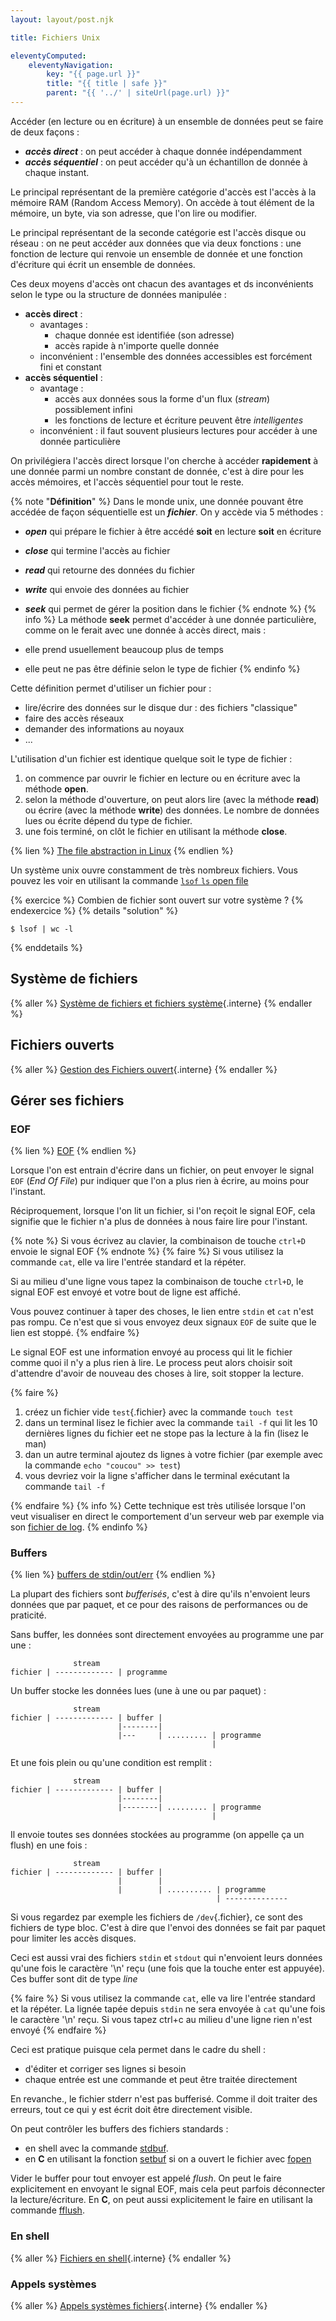 ```yaml
---
layout: layout/post.njk

title: Fichiers Unix

eleventyComputed:
    eleventyNavigation:
        key: "{{ page.url }}"
        title: "{{ title | safe }}"
        parent: "{{ '../' | siteUrl(page.url) }}"
---
```


Accéder (en lecture ou en écriture) à un ensemble de données peut se faire de deux façons :

- ***accès direct*** : on peut accéder à chaque donnée indépendamment
- ***accès séquentiel*** : on peut accéder qu'à un échantillon de donnée à chaque instant.

Le principal représentant de la première catégorie d'accès est l'accès à la mémoire RAM (Random Access Memory). On accède à tout élément de la mémoire, un byte, via son adresse, que l'on lire ou modifier.

Le principal représentant de la seconde catégorie est l'accès disque ou réseau : on ne peut accéder aux données que via deux fonctions : une fonction de lecture qui renvoie un ensemble de donnée et une fonction d'écriture qui écrit un ensemble de données.

Ces deux moyens d'accès ont chacun des avantages et ds inconvénients selon le type ou la structure de données manipulée :

- **accès direct** :
  - avantages :
    - chaque donnée est identifiée (son adresse)
    - accès rapide à n'importe quelle donnée
  - inconvénient : l'ensemble des données accessibles est forcément fini et constant
- **accès séquentiel** :
  - avantage :
    - accès aux données sous la forme d'un flux (*stream*) possiblement infini
    - les fonctions de lecture et écriture peuvent être *intelligentes*
  - inconvénient : il faut souvent plusieurs lectures pour accéder à une donnée particulière

On privilégiera l'accès direct lorsque l'on cherche à accéder **rapidement** à une donnée parmi un nombre constant de donnée, c'est à dire pour les accès mémoires, et l'accès séquentiel pour tout le reste.

{% note "**Définition**" %}
Dans le monde unix, une donnée pouvant être accédée de façon séquentielle est un ***fichier***. On y accède via 5 méthodes :

- ***open*** qui prépare le fichier à être accédé **soit** en lecture **soit** en écriture
- ***close*** qui termine l'accès au fichier
- ***read*** qui retourne des données du fichier
- ***write*** qui envoie des données au fichier
- ***seek*** qui permet de gérer la position dans le fichier
{% endnote %}
{% info %}
La méthode **seek** permet d'accéder à une donnée particulière, comme on le ferait avec une donnée à accès direct, mais :

- elle prend usuellement beaucoup plus de temps
- elle peut ne pas être définie selon le type de fichier
{% endinfo %}

Cette définition permet d'utiliser un fichier pour :

- lire/écrire des données sur le disque dur : des fichiers "classique"
- faire des accès réseaux
- demander des informations au noyaux
- ...

L'utilisation d'un fichier est identique quelque soit le type de fichier :

1. on commence par ouvrir le fichier en lecture ou en écriture avec la méthode **open**.
2. selon la méthode d'ouverture, on peut alors lire (avec la méthode **read**) ou écrire (avec la méthode **write**) des données. Le nombre de données lues ou écrite dépend du type de fichier.
3. une fois terminé, on clôt le fichier en utilisant la méthode **close**.

{% lien %}
[The file abstraction in Linux](https://www.youtube.com/watch?v=UJBr211etS4&list=PLhy9gU5W1fvUND_5mdpbNVHC1WCIaABbP&index=19)
{% endlien %}

Un système unix ouvre constamment de très nombreux fichiers. Vous pouvez les voir en utilisant la commande [`lsof` `ls` open file](https://www.redhat.com/sysadmin/analyze-processes-lsof)

{% exercice %}
Combien de fichier sont ouvert sur votre système ?
{% endexercice %}
{% details "solution" %}

```shell
$ lsof | wc -l
```

{% enddetails %}

## Système de fichiers

{% aller %}
[Système de fichiers et fichiers système](système-fichiers){.interne}
{% endaller %}

## Fichiers ouverts

{% aller %}
[Gestion des Fichiers ouvert](gestion-fichiers-ouverts){.interne}
{% endaller %}

## Gérer ses fichiers

### EOF

{% lien %}
[EOF](https://www.baeldung.com/linux/eof)
{% endlien %}

Lorsque l'on est entrain d'écrire dans un fichier, on peut envoyer le signal `EOF` (*End Of File*) pur indiquer que l'on a plus rien à écrire, au moins pour l'instant.

Réciproquement, lorsque l'on lit un fichier, si l'on reçoit le signal EOF, cela signifie que le fichier n'a plus de données à nous faire lire pour l'instant.

{% note %}
Si vous écrivez au clavier, la combinaison de touche `ctrl+D` envoie le signal EOF
{% endnote %}
{% faire %}
Si vous utilisez la commande `cat`, elle va lire l'entrée standard et la répéter.

Si au milieu d'une ligne vous tapez la combinaison de touche `ctrl+D`, le signal EOF est envoyé et votre bout de ligne est affiché.  

Vous pouvez continuer à taper des choses, le lien entre `stdin` et `cat` n'est pas rompu. Ce n'est que si vous envoyez deux signaux `EOF` de suite que le lien est stoppé.
{% endfaire %}

Le signal EOF est une information envoyé au process qui lit le fichier comme quoi il n'y a plus rien à lire. Le process peut alors choisir soit  d'attendre d'avoir de nouveau des choses à lire, soit stopper la lecture.

{% faire %}

1. créez un fichier vide `test`{.fichier} avec la commande `touch test`
2. dans un terminal lisez le fichier avec la commande `tail -f` qui lit les 10 dernières lignes du fichier eet ne stope pas la lecture à la fin (lisez le man)
3. dan un autre terminal ajoutez ds lignes à votre fichier (par exemple avec la commande `echo "coucou" >> test`)
4. vous devriez voir la ligne s'afficher dans le terminal exécutant la commande `tail -f`

{% endfaire %}
{% info %}
Cette technique est très utilisée lorsque l'on veut visualiser en direct le comportement d'un serveur web par exemple via son [fichier de log](https://en.wikipedia.org/wiki/Logging_(computing)).
{% endinfo %}

### Buffers

{% lien %}
[buffers de stdin/out/err](https://www.pixelbeat.org/programming/stdio_buffering/)
{% endlien %}

La plupart des fichiers sont *bufferisés*, c'est à dire qu'ils n'envoient leurs données que par paquet, et ce pour des raisons de performances ou de praticité.

Sans buffer, les données sont directement envoyées au programme une par une :

```
              stream
fichier | ------------- | programme
```

Un buffer stocke les données lues (une à une ou par paquet) :

```
              stream
fichier | ------------- | buffer | 
                        |--------|
                        |---     | ......... | programme
                                             |
```

Et une fois plein ou qu'une condition est remplit  :

```
              stream
fichier | ------------- | buffer | 
                        |--------|
                        |--------| ......... | programme
                                             |
```

Il envoie toutes ses données stockées au programme (on appelle ça un flush) en une fois :

```
              stream
fichier | ------------- | buffer | 
                        |        |            
                        |        | .......... | programme
                                              | --------------
```

Si vous regardez par exemple les fichiers de `/dev`{.fichier}, ce sont des fichiers de type bloc. C'est à dire que l'envoi des données se fait par paquet pour limiter les accès disques.

Ceci est aussi vrai des fichiers `stdin` et `stdout` qui n'envoient leurs données qu'une fois le caractère '\n' reçu (une fois que la touche enter est appuyée). Ces buffer sont dit de type *line*

{% faire %}
Si vous utilisez la commande `cat`, elle va lire l'entrée standard et la répéter.
La lignée tapée depuis `stdin` ne sera envoyée à `cat` qu'une fois le caractère '\n' reçu. Si vous tapez ctrl+c au milieu d'une ligne rien n'est envoyé
{% endfaire %}

Ceci est pratique puisque cela permet dans le cadre du shell :

- d'éditer et corriger ses lignes si besoin
- chaque entrée est une commande et peut être traitée directement

En revanche., le fichier stderr n'est pas bufferisé. Comme il doit traiter des erreurs, tout ce qui y est écrit doit être directement visible.

On peut contrôler les buffers des fichiers standards :

- en shell avec la commande [stdbuf](https://www.gnu.org/software/coreutils/manual/html_node/stdbuf-invocation.html#stdbuf-invocation).
- en **C** en utilisant la fonction [setbuf](https://man7.org/linux/man-pages/man3/setbuf.3.html) si on a ouvert le fichier avec [fopen](../fichiers-C)

Vider le buffer pour tout envoyer est appelé *flush*. On peut le faire explicitement en envoyant le signal EOF, mais cela peut parfois déconnecter la lecture/écriture. En **C**, on peut aussi explicitement le faire  en utilisant la commande [fflush](https://koor.fr/C/cstdio/fflush.wp).

### En shell

{% aller %}
[Fichiers en shell](fichiers-shell){.interne}
{% endaller %}

### Appels systèmes

{% aller %}
[Appels systèmes fichiers](fichiers-syscall){.interne}
{% endaller %}
